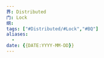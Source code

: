 ```yaml
---
界: Distributed
门: Lock
纲: 
tags: ["#Distributed/#Lock","#BQ"]
aliases:
  - 
date: {{DATE:YYYY-MM-DD}}
---
```


